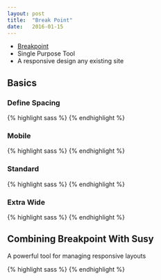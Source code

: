 ```yaml
---
layout: post
title:  "Break Point"
date:   2016-01-15
---
```


* [Breakpoint](http://breakpoint-sass.com/)
* Single Purpose Tool
* A responsive design any existing site

## Basics

### Define Spacing
{% highlight sass %}
{% endhighlight %}

### Mobile
{% highlight sass %}
{% endhighlight %}

### Standard
{% highlight sass %}
{% endhighlight %}

### Extra Wide
{% highlight sass %}
{% endhighlight %}

## Combining Breakpoint With Susy

A powerful tool for managing responsive layouts

{% highlight sass %}
{% endhighlight %}
